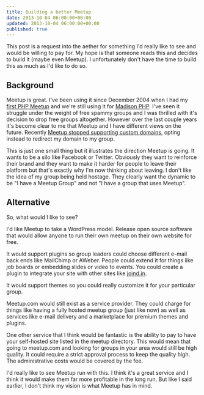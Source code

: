 ```yaml
---
title: Building a better Meetup
date: 2013-10-04 06:00:00+00:00
updated: 2013-10-04 06:00:00+00:00
published: true
---
```


This post is a request into the aether for something I'd really like to see and would be willing to pay for.  My hope is that someone reads this and decides to build it (maybe even Meetup).  I unfortunately don't have the time to build this as much as I'd like to do so.

## Background

Meetup is great.  I've been using it since December 2004 when I had my [first PHP Meetup](/first-php-meetup/) and we're still using it for [Madison PHP](http://www.madisonphp.com/).  I've seen it struggle under the weight of free spammy groups and I was thrilled with it's decision to drop free groups altogether.  However over the last couple years it's become clear to me that Meetup and I have different views on the future.  Recently [Meetup stopped supporting custom domains](http://www.discussmeetup.com/forum/meetup-updates/the-latest-change-custom-domains/), opting instead to redirect my domain to my group.

This is just one small thing but it illustrates the direction Meetup is going.  It wants to be a silo like Facebook or Twitter.  Obviously they want to reinforce their brand and they want to make it harder for people to leave their platform but that's exactly why I'm now thinking about leaving.  I don't like the idea of my group being held hostage.  They clearly want the dynamic to be "I have a Meetup Group" and not "I have a group that uses Meetup".

## Alternative

So, what would I like to see?

I'd like Meetup to take a WordPress model.  Release open source software that would allow anyone to run their own meetup on their own website for free.

It would support plugins so group leaders could choose different e-mail back ends like MailChimp or AWeber.  People could extend it for things like job boards or embedding slides or video to events.  You could create a plugin to integrate your site with other sites like [joind.in](http://joind.in/).

It would support themes so you could really customize it for your particular group.

Meetup.com would still exist as a service provider.  They could charge for things like having a fully hosted meetup group (just like now) as well as services like e-mail delivery and a marketplace for premium themes and plugins.

One other service that I think would be fantastic is the ability to pay to have your self-hosted site listed in the meetup directory.  This would mean that going to meetup.com and looking for groups in your area would still be high quality.  It could require a strict approval process to keep the quality high.  The administrative costs would be covered by the fee.

I'd really like to see Meetup run with this.  I think it's a great service and I think it would make them far more profitable in the long run.  But like I said earlier, I don't think my vision is what Meetup has in mind.


